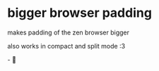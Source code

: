 # bigger browser padding
makes padding of the zen browser bigger 

also works in compact and split mode :3

\- :frog: